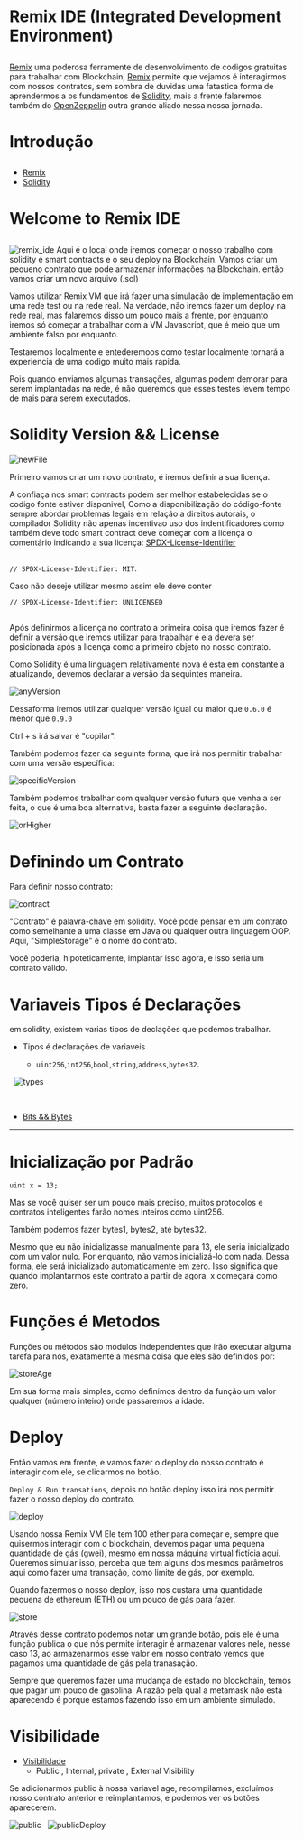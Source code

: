 # Remix IDE (Integrated Development Environment)

##

[Remix](https://remix.ethereum.org/)
uma poderosa ferramente de desenvolvimento de codigos gratuitas para trabalhar com Blockchain,
[Remix](https://remix.ethereum.org/)
permite que vejamos é interagirmos com nossos contratos, sem sombra de duvidas uma fatastica forma de aprendermos a os fundamentos de
[Solidity](https://docs.soliditylang.org/en/v0.8.15/),
 mais a frente falaremos também do
[OpenZeppelin](https://www.openzeppelin.com/)
 outra grande aliado nessa nossa jornada.

##

# Introdução

##

* [Remix](https://remix.ethereum.org/)
* [Solidity](https://docs.soliditylang.org/en/v0.8.15/)

##

# Welcome to Remix IDE
##

![remix_ide](Assets/remixIde.png)
Aqui é o local onde iremos começar o nosso trabalho com solidity é smart contracts e o seu deploy na Blockchain.
Vamos criar um pequeno contrato que pode armazenar informações na Blockchain.
então vamos criar um novo arquivo (.sol)

Vamos utilizar Remix VM que irá fazer uma simulação de implementação em uma rede test ou na rede real. Na verdade, não iremos fazer um deploy na rede real, mas falaremos disso um pouco mais a frente, por enquanto iremos só começar a trabalhar com a VM Javascript, que é meio que um ambiente falso por enquanto.

Testaremos localmente e entederemoos como testar localmente tornará a experiencia de uma codigo muito mais rapida.

Pois quando enviamos algumas transações, algumas podem demorar para serem implantadas na rede, é não queremos que esses testes levem tempo de mais para serem executados.
##

# Solidity Version && License

![newFile](Assets/newFile.png)

Primeiro vamos criar um novo contrato, é iremos definir a sua licença.

A confiaça nos smart contracts podem ser melhor estabelecidas se o codigo fonte estiver disponivel, Como a disponibilização do código-fonte sempre abordar problemas legais em relação a direitos autorais, o compilador Solidity não apenas incentivao uso dos indentificadores como também deve todo smart contract deve começar com a licença o comentário indicando a sua licença: [SPDX-License-Identifier](https://spdx.dev/)
##
`// SPDX-License-Identifier: MIT`.

Caso não deseje utilizar mesmo assim ele deve conter

`// SPDX-License-Identifier: UNLICENSED`
##

Após definirmos a licença no contrato a primeira coisa que iremos fazer é definir a versão que iremos utilizar para trabalhar é ela devera ser posicionada após a licença como a primeiro objeto no nosso contrato.

Como Solidity é uma linguagem relativamente nova é esta em constante a atualizando, devemos declarar a versão da sequintes maneira.

![anyVersion](Assets/anyVersion.png)

Dessaforma iremos utilizar qualquer versão igual ou maior que `0.6.0` é menor que `0.9.0`

Ctrl + s irá salvar é "copilar".

Também podemos fazer da seguinte forma, que irá nos permitir trabalhar com uma versão específica:

![specificVersion](Assets/specificVersion.png)

Também podemos trabalhar com qualquer versão futura que venha a ser feita, o que é uma boa alternativa, basta fazer a seguinte declaração.

![orHigher](Assets/orHigher.png)

# Definindo um Contrato

Para definir nosso contrato:

![contract](Assets/contract.png)

"Contrato" é palavra-chave em solidity. Você pode pensar em um contrato como semelhante a uma classe em Java ou qualquer outra linguagem OOP. Aqui, "SimpleStorage" é o nome do contrato.

Você poderia, hipoteticamente, implantar isso agora, e isso seria um contrato válido.

##

# Variaveis Tipos é Declarações

em solidity, existem varias tipos de declações que podemos trabalhar.

* Tipos é declarações de variaveis

    - `uint256`,`int256`,`bool`,`string`,`address`,`bytes32`.

&nbsp;
    ![types](Assets/types.png)

&nbsp;
* [Bits && Bytes](https://www.youtube.com/watch?v=Dnd28lQHquU)
---
# Inicialização por Padrão

`uint x = 13;`

Mas se você quiser ser um pouco mais preciso, muitos protocolos e contratos inteligentes farão nomes inteiros como uint256.

Também podemos fazer bytes1, bytes2, até bytes32.

Mesmo que eu não inicializasse manualmente para 13, ele seria inicializado com um valor nulo. Por enquanto, não vamos inicializá-lo com nada. Dessa forma, ele será inicializado automaticamente em zero. Isso significa que quando implantarmos este contrato a partir de agora, x começará como zero.

# Funções é Metodos

Funções ou métodos são módulos independentes que irão executar alguma tarefa para nós,
exatamente a mesma coisa que eles são definidos por:

![storeAge](Assets/storeNumber.png)

Em sua forma mais simples, como definimos dentro da função um valor qualquer (número inteiro) onde passaremos a idade.

# Deploy

Então vamos em frente, e vamos fazer o deploy do nosso contrato é interagir com ele, se clicarmos no botão.

`Deploy & Run transations`, depois no botão deploy isso irá nos permitir fazer o nosso depĺoy do contrato.

![deploy](Assets/deploy.png)

Usando nossa Remix VM  Ele tem 100 ether para começar e, sempre que quisermos interagir com o blockchain, devemos pagar uma pequena quantidade de gás (gwei), mesmo em nossa máquina virtual fictícia aqui. Queremos simular isso, perceba que tem alguns dos mesmos parâmetros aqui como fazer uma transação, como limite de gás, por exemplo.

Quando fazermos o nosso deploy, isso nos custara uma quantidade pequena de ethereum (ETH) ou um pouco de gás para fazer.

![store](Assets/store.png)

Através desse contrato podemos notar um grande botão, pois ele é uma função publica o que nós permite interagir é armazenar valores nele, nesse caso 13, ao armazenarmos esse valor em nosso contrato vemos que pagamos uma quantidade de gás pela tranasação.

Sempre que queremos fazer uma mudança de estado no blockchain, temos que pagar um pouco de gasolina. A razão pela qual a metamask não está aparecendo é porque estamos fazendo isso em um ambiente simulado.

# Visibilidade
* [Visibilidade](https://docs.soliditylang.org/en/v0.7.3/contracts.html#visibility-and-getters)
    - Public , Internal, private , External Visibility

Se adicionarmos public à nossa variavel age, recompilamos, excluímos nosso contrato anterior e reimplantamos, e podemos ver os botões aparecerem.

![public](Assets/public.png)
&nbsp;
![publicDeploy](Assets/publicDeploy.png)